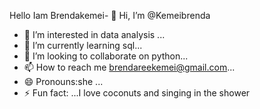 Hello Iam Brendakemei- 👋 Hi, I’m @Kemeibrenda
- 👀 I’m interested in data analysis ...
- 🌱 I’m currently learning sql...
- 💞️ I’m looking to collaborate on python...
- 📫 How to reach me brendareekemei@gmail.com...
- 😄 Pronouns:she ...
- ⚡ Fun fact: ...I love coconuts and singing in the shower

<!---
Kemeibrenda/Kemeibrenda is a ✨ special ✨ repository because its `README.md` (this file) appears on your GitHub profile.
You can click the Preview link to take a look at your changes.
--->
